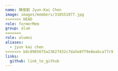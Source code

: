 ```yaml
---
name: 陳俊凱 Jyun-Kai Chen 
image: images/members/310551077.jpg 
<<<<<<< HEAD
role: formerMem
group: alum
=======
role: alumni
aliases:
  - jyun kai chen
>>>>>>> b8c8985675a23627432c7da5e8ff9e8eabca77c9
links:
  github: link_to_github 
---
```

